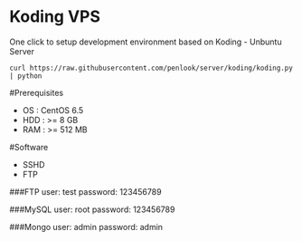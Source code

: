 Koding VPS
=====
One click to setup development environment based on Koding - Unbuntu Server
```
curl https://raw.githubusercontent.com/penlook/server/koding/koding.py | python
```
#Prerequisites
- OS  : CentOS 6.5
- HDD : >= 8 GB
- RAM : >= 512 MB

#Software
- SSHD
- FTP

###FTP
	user: test
	password: 123456789

###MySQL
	user: root
	password: 123456789

###Mongo
	user: admin
	password: admin

